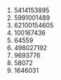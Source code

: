 1. 5414153895
2. 5991001489
3. 62100154605
4. 100167436
5. 64559
6. 498027192
7. 9693776
8. 58072
9. 1646031